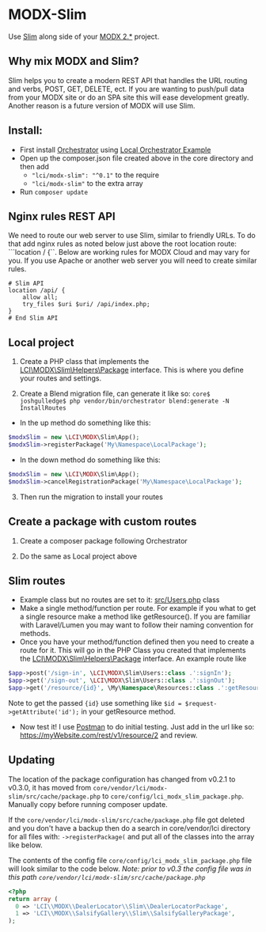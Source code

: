 # MODX-Slim

Use [Slim](https://www.slimframework.com/) along side of your [MODX 2.*](https://modx.com/) project.

## Why mix MODX and Slim?

Slim helps you to create a modern REST API that handles the URL routing and verbs, POST, GET, DELETE, ect. If you are 
wanting to push/pull data from your MODX site or do an SPA site this will ease development greatly. Another reason is 
a future version of MODX will use Slim.

## Install:

- First install [Orchestrator](https://github.com/LippertComponents/Orchestrator) using [Local Orchestrator Example](https://github.com/LippertComponents/LocalOrchestrator)
- Open up the composer.json file created above in the core directory and then add
  - `"lci/modx-slim": "^0.1"` to the require 
  - `"lci/modx-slim"` to the extra array
- Run `composer update`

## Nginx rules REST API 

We need to route our web server to use Slim, similar to friendly URLs. To do that add nginx rules 
as noted below just above the root location route: ```location / {``. Below are working rules for MODX Cloud and may vary
for you. If you use Apache or another web server you will need to create similar rules. 

```
# Slim API
location /api/ {
    allow all;
    try_files $uri $uri/ /api/index.php;
}
# End Slim API
```

## Local project

1. Create a PHP class that implements the [LCI\MODX\Slim\Helpers\Package](src/Helpers/Package.php) interface. This is 
where you define your routes and settings.

2. Create a Blend migration file, can generate it like so: `core$ joshgulledge$ php vendor/bin/orchestrator blend:generate -N InstallRoutes`
  - In the up method do something like this:  
```php
$modxSlim = new \LCI\MODX\Slim\App();
$modxSlim->registerPackage('My\Namespace\LocalPackage');
```
  - In the down method do something like this:  
```php
$modxSlim = new \LCI\MODX\Slim\App();
$modxSlim->cancelRegistrationPackage('My\Namespace\LocalPackage');
```

3. Then run the migration to install your routes

## Create a package with custom routes

1. Create a composer package following Orchestrator

2. Do the same as Local project above

## Slim routes

- Example class but no routes are set to it: [src/Users.php](src/Users.php) class
- Make a single method/function per route. For example if you what to get a single resource make a method like getResource().
If you are familiar with Laravel/Lumen you may want to follow their naming convention for methods.
- Once you have your method/function defined then you need to create a route for it. This will go in the PHP Class you created that 
implements the [LCI\MODX\Slim\Helpers\Package](src/Helpers/Package.php) interface. An example route like 
```php
$app->post('/sign-in', \LCI\MODX\Slim\Users::class .':signIn');
$app->get('/sign-out', \LCI\MODX\Slim\Users::class .':signOut');
$app->get('/resource/{id}', \My\Namespace\Resources::class .':getResource');
```
Note to get the passed ```{id}``` use something like ```$id = $request->getAttribute('id');``` in your getResource method.
- Now test it! I use [Postman](https://www.getpostman.com/) to do initial testing. Just add in the url like so: 
https://myWebsite.com/rest/v1/resource/2 and review.

## Updating

The location of the package configuration has changed from v0.2.1 to v0.3.0, it has moved from 
`core/vendor/lci/modx-slim/src/cache/package.php` to `core/config/lci_modx_slim_package.php`. 
Manually copy before running composer update.
 
If the `core/vendor/lci/modx-slim/src/cache/package.php` file got deleted and you don't have a backup then 
do a search in core/vendor/lci directory for all files with: `->registerPackage(` and put all of the classes 
into the array like below.

The contents of the config file `core/config/lci_modx_slim_package.php` file will look similar to the code below.
*Note: prior to v0.3 the config file was in this path `core/vendor/lci/modx-slim/src/cache/package.php`*

```php
<?php 
return array (
  0 => 'LCI\\MODX\\DealerLocator\\Slim\\DealerLocatorPackage',
  1 => 'LCI\\MODX\\SalsifyGallery\\Slim\\SalsifyGalleryPackage',
);

```
